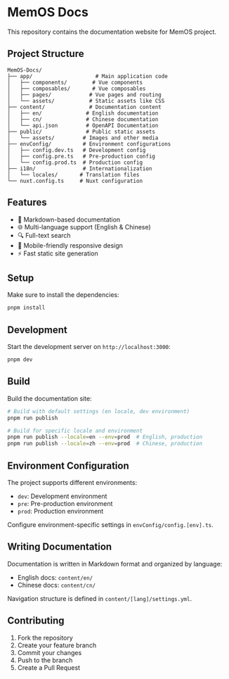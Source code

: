 # MemOS Docs 

This repository contains the documentation website for MemOS project.

## Project Structure

```
MemOS-Docs/
├── app/                    # Main application code
│   ├── components/        # Vue components
│   ├── composables/       # Vue composables
│   ├── pages/            # Vue pages and routing
│   └── assets/           # Static assets like CSS
├── content/              # Documentation content
│   ├── en/              # English documentation
│   ├── cn/              # Chinese documentation
│   └── api.json         # OpenAPI Documentation
├── public/              # Public static assets
│   └── assets/         # Images and other media
├── envConfig/          # Environment configurations
│   ├── config.dev.ts   # Development config
│   ├── config.pre.ts   # Pre-production config
│   └── config.prod.ts  # Production config
├── i18n/               # Internationalization
│   └── locales/       # Translation files
└── nuxt.config.ts     # Nuxt configuration
```

## Features

- 📝 Markdown-based documentation
- 🌐 Multi-language support (English & Chinese)
- 🔍 Full-text search
- 📱 Mobile-friendly responsive design
- ⚡️ Fast static site generation

## Setup

Make sure to install the dependencies:

```bash
pnpm install
```

## Development

Start the development server on `http://localhost:3000`:

```bash
pnpm dev
```

## Build

Build the documentation site:

```bash
# Build with default settings (en locale, dev environment)
pnpm run publish

# Build for specific locale and environment
pnpm run publish --locale=en --env=prod  # English, production
pnpm run publish --locale=zh --env=prod  # Chinese, production
```

## Environment Configuration

The project supports different environments:

- `dev`: Development environment
- `pre`: Pre-production environment
- `prod`: Production environment

Configure environment-specific settings in `envConfig/config.[env].ts`.

## Writing Documentation

Documentation is written in Markdown format and organized by language:

- English docs: `content/en/`
- Chinese docs: `content/cn/`

Navigation structure is defined in `content/[lang]/settings.yml`.

## Contributing

1. Fork the repository
2. Create your feature branch
3. Commit your changes
4. Push to the branch
5. Create a Pull Request
